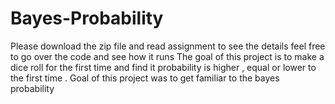 # Bayes-Probability
Please download the zip file and read assignment to see the details 
feel free to go over the code and see how it runs 
The goal of this project is to make a dice roll for the first time and find it probability is higher , equal or lower to the first time . Goal of this project was to get familiar to the bayes probability 
